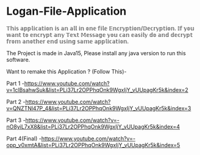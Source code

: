 # Logan-File-Application
𝕋𝕙𝕚𝕤 𝕒𝕡𝕡𝕝𝕚𝕔𝕒𝕥𝕚𝕠𝕟 𝕚𝕤 𝕒𝕟 𝕒𝕝𝕝 𝕚𝕟 𝕠𝕟𝕖 𝕗𝕚𝕝𝕖 𝔼𝕟𝕔𝕣𝕪𝕡𝕥𝕚𝕠𝕟/𝔻𝕖𝕔𝕣𝕪𝕡𝕥𝕚𝕠𝕟. 𝕀𝕗 𝕪𝕠𝕦 𝕨𝕒𝕟𝕥 𝕥𝕠 𝕖𝕟𝕔𝕣𝕪𝕡𝕥 𝕒𝕟𝕪 𝕋𝕖𝕩𝕥 𝕄𝕖𝕤𝕤𝕒𝕘𝕖 𝕪𝕠𝕦 𝕔𝕒𝕟 𝕖𝕒𝕤𝕚𝕝𝕪 𝕕𝕠 𝕒𝕟𝕕 𝕕𝕖𝕔𝕣𝕪𝕡𝕥 𝕗𝕣𝕠𝕞 𝕒𝕟𝕠𝕥𝕙𝕖𝕣 𝕖𝕟𝕕 𝕦𝕤𝕚𝕟𝕘 𝕤𝕒𝕞𝕖 𝕒𝕡𝕡𝕝𝕚𝕔𝕒𝕥𝕚𝕠𝕟.

The Project is made in Java15, Please install any java version to run this software.

Want to remake this Application ? (Follow This)-

Part 1 -https://www.youtube.com/watch?v=1clBsahwSuk&list=PLi37Lr2OPPhqOnk9WgxIjY_vUUpagKr5k&index=2

Part 2 -https://www.youtube.com/watch?v=QNZTNl47P_4&list=PLi37Lr2OPPhqOnk9WgxIjY_vUUpagKr5k&index=3

Part 3 -https://www.youtube.com/watch?v=-nO8yiL7xX8&list=PLi37Lr2OPPhqOnk9WgxIjY_vUUpagKr5k&index=4

Part 4(Final) -https://www.youtube.com/watch?v=-opp_v0xmtA&list=PLi37Lr2OPPhqOnk9WgxIjY_vUUpagKr5k&index=5
